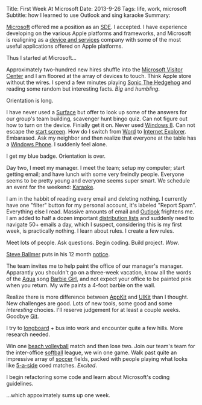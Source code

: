 Title: First Week At Microsoft
Date: 2013-9-26
Tags: life, work, microsoft
Subtitle: how I learned to use Outlook and sing karaoke
Summary: 

[Microsoft][] offered me a position as an [SDE][]. I accepted. I have experience
developing on the various Apple platforms and frameworks, and Microsoft is
realigning as a [device and services][] company with some of the most useful
applications offered on Apple platforms.

Thus I started at Microsoft...

Approximately two-hundred new hires shuffle into the
[Microsoft Visitor Center][] and I am floored at the array of devices to
touch. Think Apple store without the wires. I spend a few minutes playing
[Sonic The Hedgehog][] and reading some random but interesting facts. *Big* and
*humbling*.

Orientation is long.

I have never used a [Surface][] but offer to look up some of the answers for our
group's team building, scavenger hunt bingo quiz. Can not figure out how to turn
on the device. Finially get it on. Never used [Windows 8][]. Can not escape the
[start screen][]. How do I switch from [Word][] to [Internet Explorer][].
Embarased. Ask my neighbor and then realize that everyone at the table has a
[Windows Phone][]. I suddenly feel alone.

I get my blue badge. Orientation is over.

Day two, I meet my manager. I meet the team; setup my computer; start getting
email; and have lunch with some very freindly people. Everyone seems to be
pretty young and everyone seems super smart. We schedule an event for the
weekend: [Karaoke][].

I am in the habbit of reading every email and deleting nothing. I currently have
one "filter" button for my personal account, it's labeled "Report Spam".
Everything else I read. Massive amounts of email and [Outlook][] frightens me. I
am added to half a dozen important [distribution lists][] and suddenly need to
navigate 50+ emails a day, which I suspect, considering this is my first week,
is practically nothing. I learn about rules. I create a few rules.

Meet lots of people. Ask questions. Begin coding. Build project. *Wow*.

[Steve Ballmer][] puts in his 12 month [notice][].

The team invites me to help paint the office of our manager's manager.
Apparantly you shouldn't go on a three-week vacation, know all the words of the
[Aqua][] song [Barbie Girl][], and not expect your office to be painted pink
when you return. My wife paints a 4-foot barbie on the wall.

Realize there is more difference between [AppKit][] and [UIKit][] than I
thought. New challenges are good. Lots of new tools, some good and some
*interesting* chocies. I'll reserve judgement for at least a couple weeks.
Goodbye [Git][].

I try to [longboard][] + bus into work and encounter quite a few hills. More
research needed.

Win one [beach volleyball][] match and then lose two. Join our team's team for
the inter-office [softball][] league, we win one game. Walk past quite an
impressive array of [soccer][] fields, packed with people playing what looks
like [5-a-side][] coed matches. *Excited*.

I begin refactoring some code and learn about Microsoft's coding guidelines.

...which appoximately sums up one week.

[5-a-side]: http://en.wikipedia.org/wiki/five-a-side_football "5-A-Side"
[appkit]: http://developer.apple.com/library/mac/documentation/cocoa/reference/applicationkit/objc_classic/_index.html "AppKit"
[aqua]: http://en.wikipedia.org/wiki/aqua_(band) "Aqua"
[barbie girl]: http://www.youtube.com/watch?v=ZyhrYis509A "Barbie Girl"
[beach volleyball]: http://en.wikipedia.org/wiki/Beach_volleyball "Beach Vollyball"
[device and services]: http://www.microsoft.com/en-us/news/press/2013/jul13/07-11onemicrosoft.aspx "Device And Services"
[distribution lists]: http://en.wikipedia.org/wiki/distribution_list "Distribution Lists"
[git]: http://git-scm.com "Git"
[internet explorer]: http://windows.microsoft.com/en-us/internet-explorer/browser-ie "Internet Explorer"
[karaoke]: http://en.wikipedia.org/wiki/karaoke "Karaoke"
[longboard]: http://en.wikipedia.org/wiki/longboard_(skateboard) "Longboard"
[microsoft]: http://www.microsoft.com "Microsoft"
[microsoft visitor center]: http://www.microsoft.com/about/companyinformation/visitorcenter/en/us/default.aspx "Microsoft Visitor Center"
[notice]: http://www.microsoft.com/en-us/news/press/2013/aug13/08-23announcementpr.aspx "Notice"
[outlook]: http://office.microsoft.com/en-us/outlook/ "Outlook"
[sde]: http://en.wikipedia.org/wiki/software_development_engineer "SDE"
[soccer]: http://en.wikipedia.org/wiki/association_football "Soccer"
[softball]: http://en.wikipedia.org/wiki/softball "Softball"
[sonic the hedgehog]: http://en.wikipedia.org/wiki/sonic_the_hedgehog_(2006_video_game) "Sonic The Hedgehog"
[start screen]: http://windows.microsoft.com/en-us/windows-8/shared-start-screen "Start Screen"
[steve ballmer]: http://en.wikipedia.org/wiki/steve_ballmer "Steve Ballmer"
[surface]: http://www.microsoft.com/surface/en-us "Surface"
[uikit]: http://developer.apple.com/library/ios/documentation/uikit/reference/uikit_framework/_index.html "UIKit"
[windows 8]: http://windows.microsoft.com/en-us/windows-8/meet "Windows 8"
[windows phone]: http://www.windowsphone.com/en-us "Windows Phone"
[word]: http://office.microsoft.com/en-us/word/ "Word"
